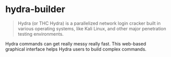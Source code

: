 # hydra-builder

> Hydra (or THC Hydra) is a parallelized network login cracker built in various operating systems, like Kali Linux, and other major penetration testing environments.

Hydra commands can get really messy really fast. This web-based graphical interface helps Hydra users to build complex commands.
